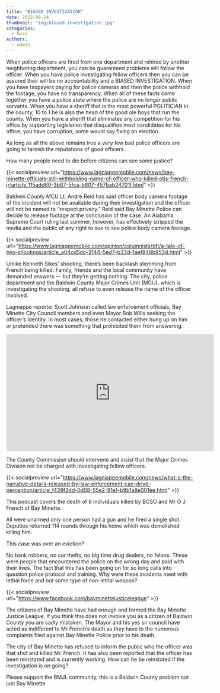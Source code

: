 ```yaml
---
title: "BIASED INVESTIGATION"
date: 2022-09-24
thumbnail: "img/biased-investigation.jpg"
categories: 
  - bcso
authors: 
  - admin
---
```


When police officers are fired from one department and rehired by another neighboring department, you can be guaranteed problems will follow the officer. When you have police investigating fellow officers then you can be assured their will be no accountability and a BIASED INVESTIGATION. When you have taxpayers paying for police cameras and then the police withhold the footage, you have no transparency. When all of these facts come together you have a police state where the police are no longer public servants. When you have a sheriff that is the most powerful POLITICIAN in the county, 10 to 1 he is also the head of the good ole boys that run the county. When you have a sheriff that eliminates any competition for his office by supporting legislation that disqualifies most candidates for his office, you have corruption, some would say fixing an election.

As long as all the above remains true a very few bad police officers are going to tarnish the reputations of good officers.

How many people need to die before citizens can see some justice?

{{< socialpreview url="https://www.lagniappemobile.com/news/bay-minette-officials-still-withholding-name-of-officer-who-killed-otis-french-jr/article_115add60-3b87-5fca-b807-457bab24701f.html" >}}

Baldwin County MCU Lt. Andre Reid has said officer body camera footage of the incident will not be available during their investigation and the officer will not be named to “respect privacy.” Reid said Bay Minette Police can decide to release footage at the conclusion of the case. An Alabama Supreme Court ruling last summer, however, has effectively stripped the media and the public of any right to sue to see police body camera footage.

{{< socialpreview url="https://www.lagniappemobile.com/opinion/columnists/dtt/a-tale-of-two-shootings/article_a04cd5dc-3144-5ed7-b33d-1aef846b953d.html" >}}

Unlike Kenneth Sikes’ shooting, there’s been backlash stemming from French being killed. Family, friends and the local community have demanded answers — but they’re getting nothing. The city, police department and the Baldwin County Major Crimes Unit (MCU), which is investigating the shooting, all refuse to even release the name of the officer involved.

Lagniappe reporter Scott Johnson called law enforcement officials, Bay Minette City Council members and even Mayor Bob Wills seeking the officer’s identity. In most cases, those he contacted either hung up on him or pretended there was something that prohibited them from answering.

<iframe width="560" height="315" src="https://www.youtube.com/embed/7tfBjn" frameborder="0" allowfullscreen></iframe>

The County Commission should intervene and insist that the Major Crimes Division not be charged with investigating fellow officers.

{{< socialpreview url="https://www.lagniappemobile.com/news/what-s-the-narrative-details-released-by-law-enforcement-can-drive-perception/article_f439f2dd-0d08-55e2-91e1-b9b1a8e001ee.html" >}}

This podcast covers the death of 8 individuals killed by BCSO and Mr O J French of Bay Minette.

All were unarmed only one person had a gun and he fired a single shot. Deputies returned 114 rounds through his home which was demolished killing him.

This case was over an eviction?

No bank robbers, no car thefts, no big time drug dealers, no felons. These were people that encountered the police on the wrong day and paid with their lives. The fact that this has been going on for so long calls into question police protocol and training. Why were these incidents meet with lethal force and not some type of non-lethal weapon?

{{< socialpreview url="https://www.facebook.com/bayminettejusticeleague" >}}

The citizens of Bay Minette have had enough and formed the Bay Minette Justice League. If you think this does not involve you as a citizen of Baldwin County you are sadly mistaken. The Mayor and his yes sir council have acted as indifferent to Mr French’s death as they have to the numerous complaints filed against Bay Minette Police prior to his death.

The city of Bay Minette has refused to inform the public who the officer was that shot and killed Mr. French. It has also been reported that the officer has been reinstated and is currently working. How can he be reinstated if the investigation is on going?

Please support the BMJL community, this is a Baldwin County problem not just Bay Minette.
